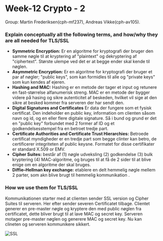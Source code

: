 # Week-12 Crypto - 2
Group: Martin Frederiksen(cph-mf237), Andreas Vikke(cph-av105).


### Explain conceptually all the following terms, and how/why they are all needed for TLS/SSL 
- **Symmetric Encryption:** Er en algoritme for kryptografi der bruger den samme nøgle til at kryptering af "plaintext" og dekryptering af "ciphertext". Største ulempe ved det er at begge ender skal kende til nøglen.
- **Asymmetric Encryption:** Er en algoritme for kryptografi der bruger et par af nøgler; "public keys", som kan formidles til alle og "private keys" som kun kendes af ejeren.
- **Hashing and MAC:** Hashing er en metode der tager et input og retunere en fast-størrelse alfanumerisk streng. MAC er en metode der bygger videre på hasing og sikre autenticitet af beskeden, hvilket vil sige at den sikre at besked kommer fra serveren der har sendt den.
- **Digital Signatures and Certificates** Er data der fungere som et fysisk certificat. Den indeholder en public key, information om clienten såsom navn og id, og en eller flere digitale signature. Så i bund og grund er det en "public key" forbundet med 2 former af ID og et godkendelsesstempel fra en betroet tredje part.
- **Certificate Authorities and Certificate Trust Hierarchies:** Betroede certificat myndigheder er en tredje part som begge clinter kan betro, de certificerer integriteten af public keysne. Formatet for disse certifikater er standard X.509 or EMV.
- **Cipher Suites:** består af (1) nøgle udveksling (2) godkendelse (3) bulk kryptering (4) MAC-algoritme, og bruges til at få de 2 sider til at blive enige om en algoritme der skal bruges.
- **Diffie–Hellman key exchange:** etablere en delt hemmelig nøgle mellem 2 parter, som akn blive brugt til hemmelig kommunikation .

### How we use them for TLS/SSL
Kommunikationen starter med at clienten sender SSL version og Cipher Suites til serveren. Her efter sender severen Certificatet tilbage. Clientet generer en pre-master nøgle og kryptere den med public nøglen fra certificatet, dette bliver brugt til at lave MAC og secret key. Serveren motager pre-master nøglen og generere MAC og secret key. Nu kan clineten og serveren kommunikere sikkert.

![SSL](https://raw.githubusercontent.com/AndreasVikke/CPH-Business-Security/master/Week13/SSL.png "SSL")